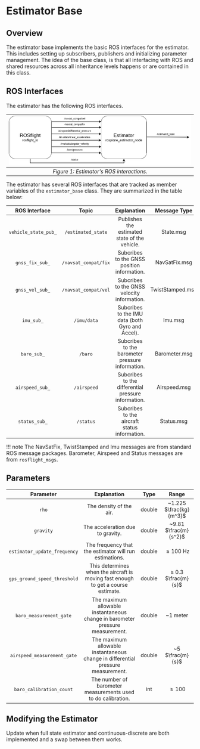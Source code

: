 # Estimator Base

## Overview

The estimator base implements the basic ROS interfaces for the estimator.
This includes setting up subscribers, publishers and initializing parameter management.
The idea of the base class, is that all interfacing with ROS and shared resources across all inheritance levels happens or are contained in this class.

## ROS Interfaces

The estimator has the following ROS interfaces.

| ![Diagram of Estimator ROS Sensors](../../../assets/estimator_assets/estimator_ros_input_output.png "Estimator ROS Sensors") |
|:--:|
|*Figure 1: Estimator's ROS interactions.*|

The estimator has several ROS interfaces that are tracked as member variables of the `estimator_base` class.
They are summarized in the table below:

| ROS Interface | Topic | Explanation | Message Type |
|:------:|:-------:| :---: | :---: |
| <div style="white-space: nowrap;">`vehicle_state_pub_`<div> | `/estimated_state` | Publishes the estimated state of the vehicle. | State.msg |
| <div style="white-space: nowrap;">`gnss_fix_sub_`<div> | `/navsat_compat/fix` | Subcribes to the GNSS position information. | NavSatFix.msg |
| <div style="white-space: nowrap;">`gnss_vel_sub_`<div> | `/navsat_compat/vel` | Subcribes to the GNSS velocity information. | TwistStamped.msg |
| <div style="white-space: nowrap;">`imu_sub_`<div> | `/imu/data` | Subcribes to the IMU data (both Gyro and Accel). | Imu.msg |
| <div style="white-space: nowrap;">`baro_sub_`<div> | `/baro` | Subcribes to the barometer pressure information. | Barometer.msg |
| <div style="white-space: nowrap;">`airspeed_sub_`<div> | `/airspeed` | Subcribes to the differential pressure information. | Airspeed.msg |
| <div style="white-space: nowrap;">`status_sub_`<div> | `/status` | Subcribes to the aircraft status information. | Status.msg |

!!! note 
    The NavSatFix, TwistStamped and Imu messages are from standard ROS message packages. Barometer, Airspeed and Status messages are from `rosflight_msgs`.

## Parameters

| **Parameter** | **Explanation** | **Type** | **Range** |
| :---: | :---: | :---: | :---: |
| `rho` | The density of the air. | double | ~1.225 $\frac{kg}{m^3}$ |
| `gravity` | The acceleration due to gravity. | double | ~9.81 $\frac{m}{s^2}$ |
| `estimator_update_frequency` | The frequency that the estimator will run estimations. | double | $\geq 100$ Hz |
| `gps_ground_speed_threshold` | This determines when the aircraft is moving fast enough to get a course estimate. | double | $\geq$ 0.3 $\frac{m}{s}$ |
| `baro_measurement_gate` | The maximum allowable instantaneous change in barometer pressure measurement. | double | ~1 meter |
| `airspeed_measurement_gate` | The maximum allowable instantaneous change in differential pressure measurement. | double | ~5 $\frac{m}{s}$ |
| `baro_calibration_count` | The number of barometer measurements used to do calibration. | int | $\geq 100$ |

## Modifying the Estimator

Update when full state estimator and continuous-discrete are both implemented and a swap between them works.


